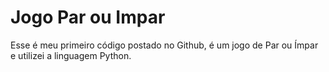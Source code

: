 # Jogo Par ou Impar
 Esse é meu primeiro código postado no Github, é um jogo de Par ou Ímpar e utilizei a linguagem Python.
